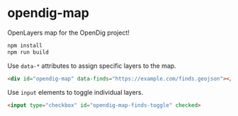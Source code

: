 # opendig-map

OpenLayers map for the OpenDig project!

```bash
npm install
npm run build
```

Use `data-*` attributes to assign specific layers to the map.

```html
<div id="opendig-map" data-finds="https://example.com/finds.geojson"></div>
```

Use `input` elements to toggle individual layers.

```html
<input type="checkbox" id="opendig-map-finds-toggle" checked>
```
